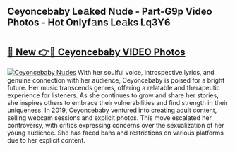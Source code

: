## Ceyoncebaby Le𝚊ked N𝚞de - Part-G9p Video Photos - Hot Onlyf𝚊ns Le𝚊ks Lq3Y6

# <h2><a href="http://ab83164.deff.icu/?id=Ceyoncebaby">🔗 New 👉🔴 Ceyoncebaby VIDEO Photos</a></h2>

[![Ceyoncebaby N𝚞des](https://i.imgur.com/rIISA9y.gif)](http://ab83164.deff.icu/?id=Ceyoncebaby)
With her soulful voice, introspective lyrics, and genuine connection with her audience, Ceyoncebaby is poised for a bright future. Her music transcends genres, offering a relatable and therapeutic experience for listeners. As she continues to grow and share her stories, she inspires others to embrace their vulnerabilities and find strength in their uniqueness. In 2019, Ceyoncebaby ventured into creating adult content, selling webcam sessions and explicit photos. This move escalated her controversy, with critics expressing concerns over the sexualization of her young audience. She has faced bans and restrictions on various platforms due to her explicit content.
